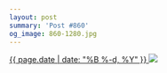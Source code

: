 ```yaml
---
layout: post
summary: 'Post #860'
og_image: 860-1280.jpg
---
```


<p>
 <time>
  <a href="/860">
   {{ page.date | date: "%B %-d, %Y" }}
  </a>
 </time>
 <a href="/860">
  <img data-taken="7/2/2019" sizes="(min-width: 700px) 50vw, calc(100vw - 2rem)" src="{{ site.assets_url }}/860-640.jpg" srcset="{{ site.assets_url }}/860-320.jpg 320w, {{ site.assets_url }}/860-640.jpg 640w, {{ site.assets_url }}/860-960.jpg 960w, {{ site.assets_url }}/860-1280.jpg 1280w"/>
 </a>
</p>
